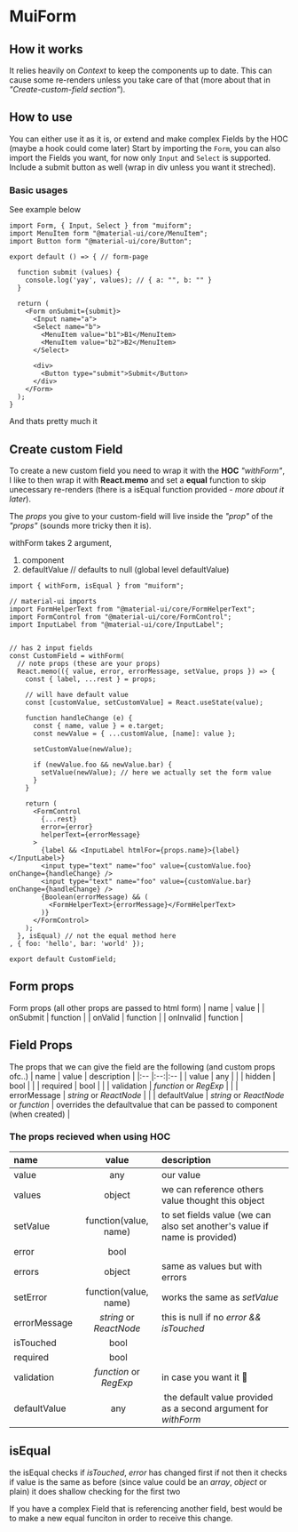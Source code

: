 # MuiForm

## How it works

It relies heavily on _Context_ to keep the components up to date. This can cause some re-renders unless you take care of that (more about that in _"Create-custom-field section"_).

## How to use

You can either use it as it is, or extend and make complex Fields by the HOC (maybe a hook could come later)
Start by importing the `Form`, you can also import the Fields you want, for now only `Input` and `Select` is supported. Include a submit button as well (wrap in div unless you want it streched).

### Basic usages

See example below

```
import Form, { Input, Select } from "muiform";
import MenuItem form "@material-ui/core/MenuItem";
import Button form "@material-ui/core/Button";

export default () => { // form-page

  function submit (values) {
    console.log('yay', values); // { a: "", b: "" }
  }

  return (
    <Form onSubmit={submit}>
      <Input name="a">
      <Select name="b">
        <MenuItem value="b1">B1</MenuItem>
        <MenuItem value="b2">B2</MenuItem>
      </Select>

      <div>
        <Button type="submit">Submit</Button>
      </div>
    </Form>
  );
}
```

And thats pretty much it

## Create custom Field

To create a new custom field you need to wrap it with the **HOC** _"withForm"_, I like to then wrap it with **React.memo** and set a **equal** function to skip unecessary re-renders (there is a isEqual function provided _- more about it later_).

The _props_ you give to your custom-field will live inside the _"prop"_ of the _"props"_ (sounds more tricky then it is).

withForm takes 2 argument,

1. component
2. defaultValue // defaults to null (global level defaultValue)

```
import { withForm, isEqual } from "muiform";

// material-ui imports
import FormHelperText from "@material-ui/core/FormHelperText";
import FormControl from "@material-ui/core/FormControl";
import InputLabel from "@material-ui/core/InputLabel";


// has 2 input fields
const CustomField = withForm(
  // note props (these are your props)
  React.memo(({ value, error, errorMessage, setValue, props }) => {
    const { label, ...rest } = props;

    // will have default value
    const [customValue, setCustomValue] = React.useState(value);

    function handleChange (e) {
      const { name, value } = e.target;
      const newValue = { ...customValue, [name]: value };

      setCustomValue(newValue);

      if (newValue.foo && newValue.bar) {
        setValue(newValue); // here we actually set the form value
      }
    }

    return (
      <FormControl
        {...rest}
        error={error}
        helperText={errorMessage}
      >
        {label && <InputLabel htmlFor={props.name}>{label}</InputLabel>}
        <input type="text" name="foo" value={customValue.foo} onChange={handleChange} />
        <input type="text" name="foo" value={customValue.bar} onChange={handleChange} />
        {Boolean(errorMessage) && (
          <FormHelperText>{errorMessage}</FormHelperText>
        )}
      </FormControl>
    );
  }, isEqual) // not the equal method here
, { foo: 'hello', bar: 'world' });

export default CustomField;
```

## Form props

Form props (all other props are passed to html form)
| name | value |
| onSubmit | function |
| onValid | function |
| onInvalid | function |

## Field Props

The props that we can give the field are the following (and custom props ofc..)
| name | value | description |
|:-- |:--:|:-- |
| value | any | |
| hidden | bool | |
| required | bool | |
| validation | _function_ or _RegExp_ | |
| errorMessage | _string_ or _ReactNode_ | |
| defaultValue | _string_ or _ReactNode_ or _function_ | overrides the defaultvalue that can be passed to component (when created) | 

### The props recieved when using HOC

| name | value | description |
|:--|:--:| :-- |
| value | any | our value |
| values | object | we can reference others value thought this object |
| setValue | function(value, name) | to set fields value (we can also set another's value if name is provided) |
| error | bool | |
| errors | object | same as values but with errors |
| setError | function(value, name) | works the same as _setValue_ |
| errorMessage | _string_ or _ReactNode_ | this is null if no _error && isTouched_ |
| isTouched | bool | |
| required | bool | |
| validation | _function_ or _RegExp_ | in case you want it :shrug: |
| defaultValue | any | the default value provided as a second argument for _withForm_ |

## isEqual

the isEqual checks if _isTouched_, _error_ has changed first
if not then it checks if value is the same as before
(since value could be an _array_, _object_ or plain) it does shallow checking for the first two

If you have a complex Field that is referencing another field, best would be to make a new equal funciton in order to receive this change.
